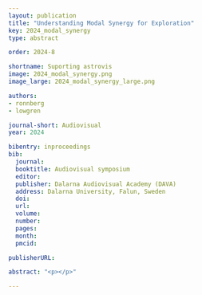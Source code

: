 ```yaml
---
layout: publication
title: "Understanding Modal Synergy for Exploration"
key: 2024_modal_synergy
type: abstract

order: 2024-8

shortname: Suporting astrovis
image: 2024_modal_synergy.png
image_large: 2024_modal_synergy_large.png

authors:
- ronnberg
- lowgren

journal-short: Audiovisual
year: 2024

bibentry: inproceedings
bib:
  journal: 
  booktitle: Audiovisual symposium
  editor: 
  publisher: Dalarna Audiovisual Academy (DAVA)
  address: Dalarna University, Falun, Sweden
  doi: 
  url:
  volume:
  number:
  pages:
  month:
  pmcid:

publisherURL: 

abstract: "<p></p>"

---
```

